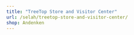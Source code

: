 ```yaml
---
title: "TreeTop Store and Visitor Center"
url: /selah/treetop-store-and-visitor-center/
shop: Andenken
---
```

